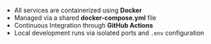 * All services are containerized using **Docker**
* Managed via a shared **docker-compose.yml** file
* Continuous Integration through **GitHub Actions**
* Local development runs via isolated ports and `.env` configuration